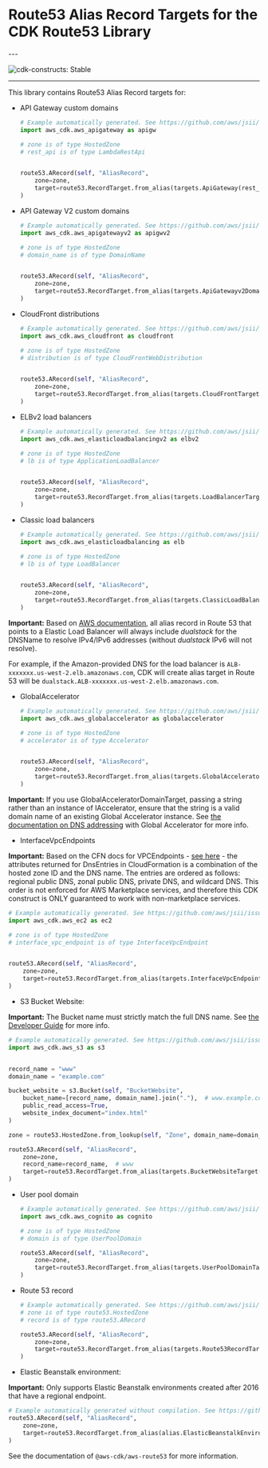 # Route53 Alias Record Targets for the CDK Route53 Library

<!--BEGIN STABILITY BANNER-->---


![cdk-constructs: Stable](https://img.shields.io/badge/cdk--constructs-stable-success.svg?style=for-the-badge)

---
<!--END STABILITY BANNER-->

This library contains Route53 Alias Record targets for:

* API Gateway custom domains

  ```python
  # Example automatically generated. See https://github.com/aws/jsii/issues/826
  import aws_cdk.aws_apigateway as apigw

  # zone is of type HostedZone
  # rest_api is of type LambdaRestApi


  route53.ARecord(self, "AliasRecord",
      zone=zone,
      target=route53.RecordTarget.from_alias(targets.ApiGateway(rest_api))
  )
  ```
* API Gateway V2 custom domains

  ```python
  # Example automatically generated. See https://github.com/aws/jsii/issues/826
  import aws_cdk.aws_apigatewayv2 as apigwv2

  # zone is of type HostedZone
  # domain_name is of type DomainName


  route53.ARecord(self, "AliasRecord",
      zone=zone,
      target=route53.RecordTarget.from_alias(targets.ApiGatewayv2DomainProperties(domain_name.regional_domain_name, domain_name.regional_hosted_zone_id))
  )
  ```
* CloudFront distributions

  ```python
  # Example automatically generated. See https://github.com/aws/jsii/issues/826
  import aws_cdk.aws_cloudfront as cloudfront

  # zone is of type HostedZone
  # distribution is of type CloudFrontWebDistribution


  route53.ARecord(self, "AliasRecord",
      zone=zone,
      target=route53.RecordTarget.from_alias(targets.CloudFrontTarget(distribution))
  )
  ```
* ELBv2 load balancers

  ```python
  # Example automatically generated. See https://github.com/aws/jsii/issues/826
  import aws_cdk.aws_elasticloadbalancingv2 as elbv2

  # zone is of type HostedZone
  # lb is of type ApplicationLoadBalancer


  route53.ARecord(self, "AliasRecord",
      zone=zone,
      target=route53.RecordTarget.from_alias(targets.LoadBalancerTarget(lb))
  )
  ```
* Classic load balancers

  ```python
  # Example automatically generated. See https://github.com/aws/jsii/issues/826
  import aws_cdk.aws_elasticloadbalancing as elb

  # zone is of type HostedZone
  # lb is of type LoadBalancer


  route53.ARecord(self, "AliasRecord",
      zone=zone,
      target=route53.RecordTarget.from_alias(targets.ClassicLoadBalancerTarget(lb))
  )
  ```

**Important:** Based on [AWS documentation](https://aws.amazon.com/de/premiumsupport/knowledge-center/alias-resource-record-set-route53-cli/), all alias record in Route 53 that points to a Elastic Load Balancer will always include *dualstack* for the DNSName to resolve IPv4/IPv6 addresses (without *dualstack* IPv6 will not resolve).

For example, if the Amazon-provided DNS for the load balancer is `ALB-xxxxxxx.us-west-2.elb.amazonaws.com`, CDK will create alias target in Route 53 will be `dualstack.ALB-xxxxxxx.us-west-2.elb.amazonaws.com`.

* GlobalAccelerator

  ```python
  # Example automatically generated. See https://github.com/aws/jsii/issues/826
  import aws_cdk.aws_globalaccelerator as globalaccelerator

  # zone is of type HostedZone
  # accelerator is of type Accelerator


  route53.ARecord(self, "AliasRecord",
      zone=zone,
      target=route53.RecordTarget.from_alias(targets.GlobalAcceleratorTarget(accelerator))
  )
  ```

**Important:** If you use GlobalAcceleratorDomainTarget, passing a string rather than an instance of IAccelerator, ensure that the string is a valid domain name of an existing Global Accelerator instance.
See [the documentation on DNS addressing](https://docs.aws.amazon.com/global-accelerator/latest/dg/dns-addressing-custom-domains.dns-addressing.html) with Global Accelerator for more info.

* InterfaceVpcEndpoints

**Important:** Based on the CFN docs for VPCEndpoints - [see here](attrDnsEntries) - the attributes returned for DnsEntries in CloudFormation is a combination of the hosted zone ID and the DNS name. The entries are ordered as follows: regional public DNS, zonal public DNS, private DNS, and wildcard DNS. This order is not enforced for AWS Marketplace services, and therefore this CDK construct is ONLY guaranteed to work with non-marketplace services.

```python
# Example automatically generated. See https://github.com/aws/jsii/issues/826
import aws_cdk.aws_ec2 as ec2

# zone is of type HostedZone
# interface_vpc_endpoint is of type InterfaceVpcEndpoint


route53.ARecord(self, "AliasRecord",
    zone=zone,
    target=route53.RecordTarget.from_alias(targets.InterfaceVpcEndpointTarget(interface_vpc_endpoint))
)
```

* S3 Bucket Website:

**Important:** The Bucket name must strictly match the full DNS name.
See [the Developer Guide](https://docs.aws.amazon.com/Route53/latest/DeveloperGuide/getting-started.html) for more info.

```python
# Example automatically generated. See https://github.com/aws/jsii/issues/826
import aws_cdk.aws_s3 as s3


record_name = "www"
domain_name = "example.com"

bucket_website = s3.Bucket(self, "BucketWebsite",
    bucket_name=[record_name, domain_name].join("."),  # www.example.com
    public_read_access=True,
    website_index_document="index.html"
)

zone = route53.HostedZone.from_lookup(self, "Zone", domain_name=domain_name) # example.com

route53.ARecord(self, "AliasRecord",
    zone=zone,
    record_name=record_name,  # www
    target=route53.RecordTarget.from_alias(targets.BucketWebsiteTarget(bucket_website))
)
```

* User pool domain

  ```python
  # Example automatically generated. See https://github.com/aws/jsii/issues/826
  import aws_cdk.aws_cognito as cognito

  # zone is of type HostedZone
  # domain is of type UserPoolDomain

  route53.ARecord(self, "AliasRecord",
      zone=zone,
      target=route53.RecordTarget.from_alias(targets.UserPoolDomainTarget(domain))
  )
  ```
* Route 53 record

  ```python
  # Example automatically generated. See https://github.com/aws/jsii/issues/826
  # zone is of type route53.HostedZone
  # record is of type route53.ARecord

  route53.ARecord(self, "AliasRecord",
      zone=zone,
      target=route53.RecordTarget.from_alias(targets.Route53RecordTarget(record))
  )
  ```
* Elastic Beanstalk environment:

**Important:** Only supports Elastic Beanstalk environments created after 2016 that have a regional endpoint.

```python
# Example automatically generated without compilation. See https://github.com/aws/jsii/issues/826
route53.ARecord(self, "AliasRecord",
    zone=zone,
    target=route53.RecordTarget.from_alias(alias.ElasticBeanstalkEnvironmentEndpointTarget(ebs_environment_url))
)
```

See the documentation of `@aws-cdk/aws-route53` for more information.
